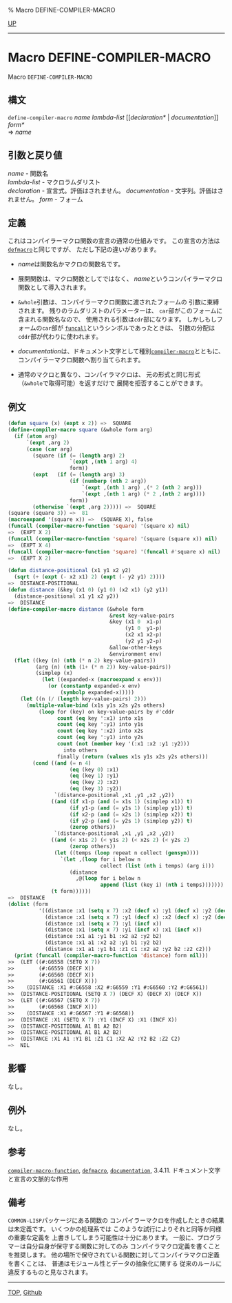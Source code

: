 % Macro DEFINE-COMPILER-MACRO

[UP](3.8.html)  

---

# Macro **DEFINE-COMPILER-MACRO**


Macro `DEFINE-COMPILER-MACRO`


## 構文

`define-compiler-macro` *name* *lambda-list*
 [[*declaration\** | *documentation*]] *form\**  
=> *name*


## 引数と戻り値

*name* - 関数名  
*lambda-list* - マクロラムダリスト  
*declaration* - 宣言式。評価はされません。
*documentation* - 文字列。評価はされません。
*form* - フォーム


## 定義

これはコンパイラーマクロ関数の宣言の通常の仕組みです。
この宣言の方法は[`defmacro`](3.8.defmacro.html)と同じですが、
ただし下記の違いがあります。

- *name*は関数名かマクロの関数名です。

- 展開関数は、マクロ関数としてではなく、
*name*というコンパイラーマクロ関数として導入されます。

- `&whole`引数は、コンパイラーマクロ関数に渡されたフォームの
引数に束縛されます。
残りのラムダリストのパラメーターは、
`car`部がこのフォームに含まれる関数名なので、
使用される引数は`cdr`部になります。
しかしもしフォームの`car`部が
[`funcall`](5.3.funcall.html)というシンボルであったときは、
引数の分配は`cddr`部が代わりに使われます。

- *documentation*は、ドキュメント文字として種別[`compiler-macro`](25.2.documentation.html)とともに、
コンパイラーマクロ関数へ割り当てられます。

- 通常のマクロと異なり、コンパイラマクロは、
元の形式と同じ形式（`&whole`で取得可能）を返すだけで
展開を拒否することができます。


## 例文

```lisp
(defun square (x) (expt x 2)) =>  SQUARE
(define-compiler-macro square (&whole form arg)
  (if (atom arg)
      `(expt ,arg 2)
      (case (car arg)
        (square (if (= (length arg) 2)
                    `(expt ,(nth 1 arg) 4)
                    form))
        (expt   (if (= (length arg) 3)
                    (if (numberp (nth 2 arg))
                        `(expt ,(nth 1 arg) ,(* 2 (nth 2 arg)))
                        `(expt ,(nth 1 arg) (* 2 ,(nth 2 arg))))
                    form))
        (otherwise `(expt ,arg 2))))) =>  SQUARE
(square (square 3)) =>  81
(macroexpand '(square x)) =>  (SQUARE X), false
(funcall (compiler-macro-function 'square) '(square x) nil)
=>  (EXPT X 2)
(funcall (compiler-macro-function 'square) '(square (square x)) nil)
=>  (EXPT X 4)
(funcall (compiler-macro-function 'square) '(funcall #'square x) nil)
=>  (EXPT X 2)

(defun distance-positional (x1 y1 x2 y2)
  (sqrt (+ (expt (- x2 x1) 2) (expt (- y2 y1) 2))))
=>  DISTANCE-POSITIONAL
(defun distance (&key (x1 0) (y1 0) (x2 x1) (y2 y1))
  (distance-positional x1 y1 x2 y2))
=>  DISTANCE
(define-compiler-macro distance (&whole form
                                 &rest key-value-pairs
                                 &key (x1 0  x1-p)
                                      (y1 0  y1-p)
                                      (x2 x1 x2-p)
                                      (y2 y1 y2-p)
                                 &allow-other-keys
                                 &environment env)
  (flet ((key (n) (nth (* n 2) key-value-pairs))
         (arg (n) (nth (1+ (* n 2)) key-value-pairs))
         (simplep (x)
           (let ((expanded-x (macroexpand x env)))
             (or (constantp expanded-x env)
                 (symbolp expanded-x)))))
    (let ((n (/ (length key-value-pairs) 2)))
      (multiple-value-bind (x1s y1s x2s y2s others)
          (loop for (key) on key-value-pairs by #'cddr
                count (eq key ':x1) into x1s
                count (eq key ':y1) into y1s
                count (eq key ':x2) into x2s
                count (eq key ':y1) into y2s
                count (not (member key '(:x1 :x2 :y1 :y2)))
                  into others
                finally (return (values x1s y1s x2s y2s others)))
        (cond ((and (= n 4)
                    (eq (key 0) :x1)
                    (eq (key 1) :y1)
                    (eq (key 2) :x2)
                    (eq (key 3) :y2))
               `(distance-positional ,x1 ,y1 ,x2 ,y2))
              ((and (if x1-p (and (= x1s 1) (simplep x1)) t)
                    (if y1-p (and (= y1s 1) (simplep y1)) t)
                    (if x2-p (and (= x2s 1) (simplep x2)) t)
                    (if y2-p (and (= y2s 1) (simplep y2)) t)
                    (zerop others))
               `(distance-positional ,x1 ,y1 ,x2 ,y2))
              ((and (< x1s 2) (< y1s 2) (< x2s 2) (< y2s 2)
                    (zerop others))
               (let ((temps (loop repeat n collect (gensym))))
                 `(let ,(loop for i below n
                              collect (list (nth i temps) (arg i)))
                    (distance
                      ,@(loop for i below n
                              append (list (key i) (nth i temps)))))))
              (t form))))))
=>  DISTANCE
(dolist (form
          '((distance :x1 (setq x 7) :x2 (decf x) :y1 (decf x) :y2 (decf x))
            (distance :x1 (setq x 7) :y1 (decf x) :x2 (decf x) :y2 (decf x))
            (distance :x1 (setq x 7) :y1 (incf x))
            (distance :x1 (setq x 7) :y1 (incf x) :x1 (incf x))
            (distance :x1 a1 :y1 b1 :x2 a2 :y2 b2)
            (distance :x1 a1 :x2 a2 :y1 b1 :y2 b2)
            (distance :x1 a1 :y1 b1 :z1 c1 :x2 a2 :y2 b2 :z2 c2)))
  (print (funcall (compiler-macro-function 'distance) form nil)))
>>  (LET ((#:G6558 (SETQ X 7))
>>        (#:G6559 (DECF X))
>>        (#:G6560 (DECF X))
>>        (#:G6561 (DECF X)))
>>    (DISTANCE :X1 #:G6558 :X2 #:G6559 :Y1 #:G6560 :Y2 #:G6561)) 
>>  (DISTANCE-POSITIONAL (SETQ X 7) (DECF X) (DECF X) (DECF X)) 
>>  (LET ((#:G6567 (SETQ X 7))
>>        (#:G6568 (INCF X)))
>>    (DISTANCE :X1 #:G6567 :Y1 #:G6568)) 
>>  (DISTANCE :X1 (SETQ X 7) :Y1 (INCF X) :X1 (INCF X)) 
>>  (DISTANCE-POSITIONAL A1 B1 A2 B2) 
>>  (DISTANCE-POSITIONAL A1 B1 A2 B2) 
>>  (DISTANCE :X1 A1 :Y1 B1 :Z1 C1 :X2 A2 :Y2 B2 :Z2 C2) 
=>  NIL
```


## 影響

なし。


## 例外

なし。


## 参考

[`compiler-macro-function`](3.8.compiler-macro-function.html),
[`defmacro`](3.8.defmacro.html),
[`documentation`](25.2.documentation.html),
3.4.11. ドキュメント文字と宣言の文脈的な作用


## 備考

`COMMON-LISP`パッケージにある関数の
コンパイラーマクロを作成したときの結果は未定義です。
いくつかの処理系では
このような試行によりそれと同等か同様の重要な定義を
上書きしてしまう可能性は十分にあります。
一般に、プログラマーは自分自身が保守する関数に対してのみ
コンパイラマクロ定義を書くことを推奨します。
他の場所で保守されている関数に対してコンパイラマクロ定義を書くことは、
普通はモジュール性とデータの抽象化に関する
従来のルールに違反するものと見なされます。


---
[TOP](index.html),  [Github](https://github.com/nptcl/npt-japanese)

